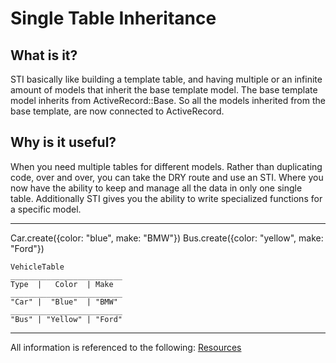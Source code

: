 # Single Table Inheritance


## What is it?
STI basically like building a template table, and having multiple or an infinite amount of models that inherit the base template model.
The base template model inherits from ActiveRecord::Base. So all the models inherited from the base template, are now connected to ActiveRecord.

## Why is it useful?
When you need multiple tables for different models. Rather than duplicating code, over and over, you can take the DRY route and use an STI. Where you now have the ability to keep and manage all the data in only one single table.
Additionally STI gives you the ability to write specialized functions for a specific model.



----------
Car.create({color: "blue", make: "BMW"})
Bus.create({color: "yellow", make: "Ford"})

    VehicleTable
    _________________________
    Type  |   Color  | Make
    _________________________
    "Car" |  "Blue"  | "BMW"
    _________________________
    "Bus" | "Yellow" | "Ford"
-----------



All information is referenced to the following:
[Resources](http://eewang.github.io/blog/2013/03/12/how-and-when-to-use-single-table-inheritance-in-rails/)

